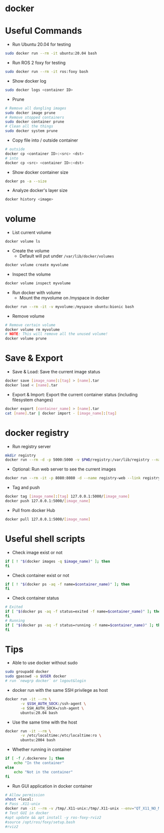 # docker

# Useful Commands

* Run Ubuntu 20.04 for testing
```bash
sudo docker run --rm -it ubuntu:20.04 bash
```

* Run ROS 2 foxy for testing
```bash
sudo docker run --rm -it ros:foxy bash
```

* Show docker log
```bash
sudo docker logs <container ID>
```

* Prune
```bash
# Remove all dangling images
sudo docker image prune
# Remove stopped containers
sudo docker container prune
# Clean all the things
sudo docker system prune
```

* Copy file into / outside container
```bash
# outside
docker cp <container ID>:<src> <dst>
# into
docker cp <src> <container ID>:<dst>
```

* Show docker container size
```bash
docker ps -a --size
```

* Analyze docker's layer size
```bash
docker history <image>
```

# volume

* List current volume
```bash
docker volume ls
```

* Create the volume
  - Default will put under `/var/lib/docker/volumes`
```bash
docker volume create myvolume
```

* Inspect the volume
```bash
docker volume inspect myvolume
```

* Run docker with volume
  - Mount the myvolume on /myspace in docker
```bash
docker run --rm -it -v myvolume:/myspace ubuntu:bionic bash
```

* Remove volume
```bash
# Remove certain volume
docker volume rm myvolume
# NOTE: This will remove all the unused volume!
docker volume prune
```

# Save & Export

* Save & Load: Save the current image status
```bash
docker save [image_name]:[tag] > [name].tar
docker load < [name].tar
```

* Export & Import: Export the current container status (including filesystem changes)
```bash
docker export [container_name] > [name].tar
cat [name].tar | docker import - [image_name]:[tag]
```

# docker registry

* Run registry server
```bash
mkdir registry
docker run --rm -d -p 5000:5000 -v $PWD/registry:/var/lib/registry --name registry registry:2
```

* Optional: Run web server to see the current images
```bash
docker run --rm -it -p 8080:8080 -d --name registry-web --link registry -e REGISTRY_URL=http://registry:5000/v2 -e REGISTRY_NAME=localhost:5000 hyper/docker-registry-web
```

* Tag and push
```bash
docker tag [image_name]:[tag] 127.0.0.1:5000/[image_name]
docker push 127.0.0.1:5000/[image_name]
```

* Pull from docker Hub
```bash
docker pull 127.0.0.1:5000/[image_name]
```

# Useful shell scripts

* Check image exist or not
```bash
if [ ! "$(docker images -q $image_name)" ]; then
fi
```

* Check container exist or not
```bash
if [ ! "$(docker ps -aq -f name=$container_name)" ]; then
fi
```

* Check container status
```bash
# Exited
if [ "$(docker ps -aq -f status=exited -f name=$container_name)" ]; then
fi
# Running
if [ "$(docker ps -aq -f status=running -f name=$container_name)" ]; then
fi
```

# Tips

* Able to use docker without sudo
```bash
sudo groupadd docker
sudo gpasswd -a $USER docker
# run `newgrp docker` or logout&login 
```

* docker run with the same SSH privilege as host
```bash
docker run -it --rm \
       -v $SSH_AUTH_SOCK:/ssh-agent \
       -e SSH_AUTH_SOCK=/ssh-agent \
       ubuntu:20.04 bash
```

* Use the same time with the host
```bash
docker run -it --rm \
       -v /etc/localtime:/etc/localtime:ro \
       ubuntu:2004 bash
```

* Whether running in container
```bash
if [ -f /.dockerenv ]; then
    echo "In the container"
else
    echo "Not in the container"
fi
```

* Run GUI application in docker container
```bash
# Allow permission
xhost +local:
# Pass .X11-unix
docker run -it --rm -v /tmp/.X11-unix:/tmp/.X11-unix --env="QT_X11_NO_MITSHM=1" --env "DISPLAY=$DISPLAY" ros:foxy
# Test GUI in docker
#apt update && apt install -y ros-foxy-rviz2
#source /opt/ros/foxy/setup.bash
#rviz2
```
